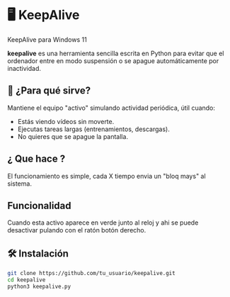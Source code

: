 # 🖥️ KeepAlive
KeepAlive para Windows 11

**keepalive** es una herramienta sencilla escrita en Python para evitar que el ordenador entre en modo suspensión o se apague automáticamente por inactividad.

## 🚀 ¿Para qué sirve?

Mantiene el equipo "activo" simulando actividad periódica, útil cuando:
- Estás viendo vídeos sin moverte.
- Ejecutas tareas largas (entrenamientos, descargas).
- No quieres que se apague la pantalla.

## ¿ Que hace ?

El funcionamiento es simple, cada X tiempo envia un "bloq mays" al sistema. 

## Funcionalidad

Cuando esta activo aparece en verde junto al reloj y ahi se puede desactivar pulando con el ratón botón derecho.

## 🛠️ Instalación

```bash
git clone https://github.com/tu_usuario/keepalive.git
cd keepalive
python3 keepalive.py
